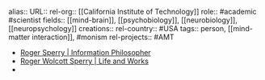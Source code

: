 alias::
URL::
rel-org:: [[California Institute of Technology]]
role:: #academic #scientist
fields:: [[mind-brain]], [[psychobiology]], [[neurobiology]], [[neuropsychology]]
creations::
rel-country:: #USA
tags:: person, [[mind-matter interaction]], #monism
rel-projects:: #AMT



- [Roger Sperry | Information Philosopher](https://www.informationphilosopher.com/solutions/scientists/sperry/)
- [Roger Wolcott Sperry | Life and Works](https://rogersperry.org/)
-
